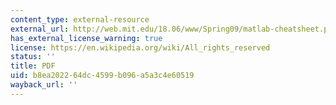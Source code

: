 ```yaml
---
content_type: external-resource
external_url: http://web.mit.edu/18.06/www/Spring09/matlab-cheatsheet.pdf
has_external_license_warning: true
license: https://en.wikipedia.org/wiki/All_rights_reserved
status: ''
title: PDF
uid: b8ea2022-64dc-4599-b096-a5a3c4e60519
wayback_url: ''
---
```

